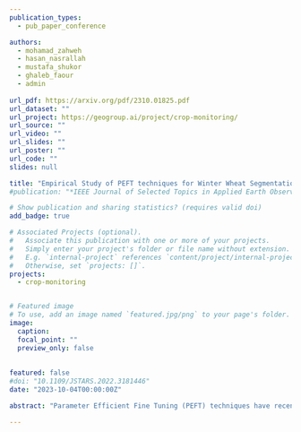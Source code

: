 ```yaml
---
publication_types:
  - pub_paper_conference

authors:
  - mohamad_zahweh
  - hasan_nasrallah
  - mustafa_shukor
  - ghaleb_faour
  - admin
  
url_pdf: https://arxiv.org/pdf/2310.01825.pdf
url_dataset: ""
url_project: https://geogroup.ai/project/crop-monitoring/
url_source: ""
url_video: ""
url_slides: ""
url_poster: ""
url_code: ""
slides: null

title: "Empirical Study of PEFT techniques for Winter Wheat Segmentation"
#publication: "*IEEE Journal of Selected Topics in Applied Earth Observations and Remote Sensing*"

# Show publication and sharing statistics? (requires valid doi)
add_badge: true

# Associated Projects (optional).
#   Associate this publication with one or more of your projects.
#   Simply enter your project's folder or file name without extension.
#   E.g. `internal-project` references `content/project/internal-project/index.md`.
#   Otherwise, set `projects: []`.
projects:
  - crop-monitoring


# Featured image
# To use, add an image named `featured.jpg/png` to your page's folder. 
image:
  caption:
  focal_point: ""
  preview_only: false
  
  
featured: false
#doi: "10.1109/JSTARS.2022.3181446"
date: "2023-10-04T00:00:00Z"

abstract: "Parameter Efficient Fine Tuning (PEFT) techniques have recently experienced significant growth and have been extensively employed to adapt large vision and language models to various domains, enabling satisfactory model performance with minimal computational needs. However, despite these advancements, more research has yet to delve into potential PEFT applications in real-life scenarios, particularly in the critical domains of remote sensing and crop monitoring. In the realm of crop monitoring, a key challenge persists in addressing the intricacies of cross-region and cross-year crop type recognition. The diversity of climates across different regions and the need for comprehensive, large-scale datasets have posed significant obstacles in accurately identifying crop types across varying geographic locations and changing growing seasons. This study seeks to bridge this gap by comprehensively exploring the feasibility of cross-area and cross-year out-of-distribution generalization using the State-of-the-Art (SOTA) wheat crop monitoring model. This research mainly focuses on adapting the SOTA TSViT model, recently proposed in CVPR 2023, to address winter-wheat field segmentation, a critical task for crop monitoring and food security, especially following the Ukrainian conflict, given the economic importance of wheat as a staple and cash crop in various regions. This adaptation process involves integrating different PEFT techniques, including BigFit, LoRA, Adaptformer, and prompt tuning, each designed to streamline the fine-tuning process and ensure efficient parameter utilization. By employing PEFT techniques, we achieved notable results comparable to those attained through Full Fine-Tuning methods while training only a mere 0.7% parameters of the whole TSViT architecture. More importantly, we accomplished the claimed performance using a limited subset of remotely labeled data. The in-house labeled dataset, referred to as the Lebanese Wheat dataset, comprises high-quality annotated polygons for wheat and non-wheat classes for the study area in Bekaa, Lebanon, with a total surface of 170 km², over five consecutive years from 2016 until 2020. Using a time series of multi-spectral Sentinel-2 images, our model achieved an 84% F1-score when evaluated on the test set, shedding light on the capacity of PEFT to drive accurate and efficient crop monitoring, tailored mainly for developing countries characterized by limited data availability. We intend to publicly release the Lebanese winter wheat dataset, code repository, and model weights."

---
```

